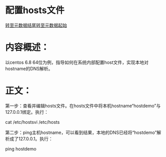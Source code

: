 # **配置hosts文件**

[转至元数据结尾](http://cf.jd.com/pages/viewpage.action?pageId=88347019#page-metadata-end)[转至元数据起始](http://cf.jd.com/pages/viewpage.action?pageId=88347019#page-metadata-start)

#

# **内容概述：**

以centos 6.8 64位为例，指导如何在系统内部配置host文件，实现本地对hostname的DNS解析。

# **正文：**

第一步：查看并编辑hosts文件。在hosts文件中将本机hostname“hostdemo”与127.0.0.1绑定。执行：

cat /etc/hostsvi /etc/hosts

第二步：ping主机hostname，可以看到结果，本地的DNS已经将“hostdemo”解析成了127.0.0.1。执行：

ping hostdemo

[](https://img1.jcloudcs.com/help/pzhostswj1090.html)